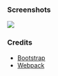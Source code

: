 ### Screenshots
<img src="https://preview.ibb.co/mtq0Fo/andreymalykhin_github_io_Uber_Or_Subway.png" />

### Credits
- [Bootstrap](http://getbootstrap.com/)
- [Webpack](https://webpack.github.io/)
